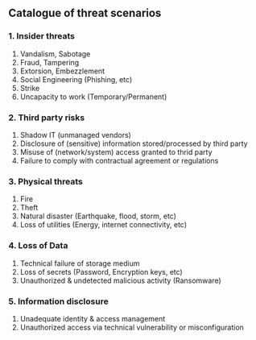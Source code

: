## Catalogue of threat scenarios

### 1. Insider threats
1. Vandalism, Sabotage 
2. Fraud, Tampering
3. Extorsion, Embezzlement
4. Social Engineering (Phishing, etc)
5. Strike
6. Uncapacity to work (Temporary/Permanent)


### 2. Third party risks
1. Shadow IT (unmanaged vendors)
2. Disclosure of (sensitive) information stored/processed by third party
3. Misuse of (network/system) access granted to thrid party
4. Failure to comply with contractual agreement or regulations

### 3. Physical threats
1. Fire
2. Theft
3. Natural disaster (Earthquake, flood, storm, etc)
4. Loss of utilities (Energy, internet connectivity, etc)

### 4. Loss of Data
1. Technical failure of storage medium
2. Loss of secrets (Password, Encryption keys, etc)
3. Unauthorized & undetected malicious activity (Ransomware)

### 5. Information disclosure 
1. Unadequate identity & access management
2. Unauthorized access via technical vulnerability or misconfiguration

